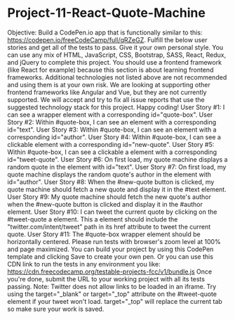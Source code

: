 # Project-11-React-Quote-Machine
Objective: Build a CodePen.io app that is functionally similar to this: https://codepen.io/freeCodeCamp/full/qRZeGZ.  Fulfill the below user stories and get all of the tests to pass. Give it your own personal style.  You can use any mix of HTML, JavaScript, CSS, Bootstrap, SASS, React, Redux, and jQuery to complete this project. You should use a frontend framework (like React for example) because this section is about learning frontend frameworks. Additional technologies not listed above are not recommended and using them is at your own risk. We are looking at supporting other frontend frameworks like Angular and Vue, but they are not currently supported. We will accept and try to fix all issue reports that use the suggested technology stack for this project. Happy coding!  User Story #1: I can see a wrapper element with a corresponding id="quote-box".  User Story #2: Within #quote-box, I can see an element with a corresponding id="text".  User Story #3: Within #quote-box, I can see an element with a corresponding id="author".  User Story #4: Within #quote-box, I can see a clickable element with a corresponding id="new-quote".  User Story #5: Within #quote-box, I can see a clickable a element with a corresponding id="tweet-quote".  User Story #6: On first load, my quote machine displays a random quote in the element with id="text".  User Story #7: On first load, my quote machine displays the random quote's author in the element with id="author".  User Story #8: When the #new-quote button is clicked, my quote machine should fetch a new quote and display it in the #text element.  User Story #9: My quote machine should fetch the new quote's author when the #new-quote button is clicked and display it in the #author element.  User Story #10: I can tweet the current quote by clicking on the #tweet-quote a element. This a element should include the "twitter.com/intent/tweet" path in its href attribute to tweet the current quote.  User Story #11: The #quote-box wrapper element should be horizontally centered. Please run tests with browser's zoom level at 100% and page maximized.  You can build your project by using this CodePen template and clicking Save to create your own pen. Or you can use this CDN link to run the tests in any environment you like: https://cdn.freecodecamp.org/testable-projects-fcc/v1/bundle.js  Once you're done, submit the URL to your working project with all its tests passing.  Note: Twitter does not allow links to be loaded in an iframe. Try using the target="_blank" or target="_top" attribute on the #tweet-quote element if your tweet won't load. target="_top" will replace the current tab so make sure your work is saved.
